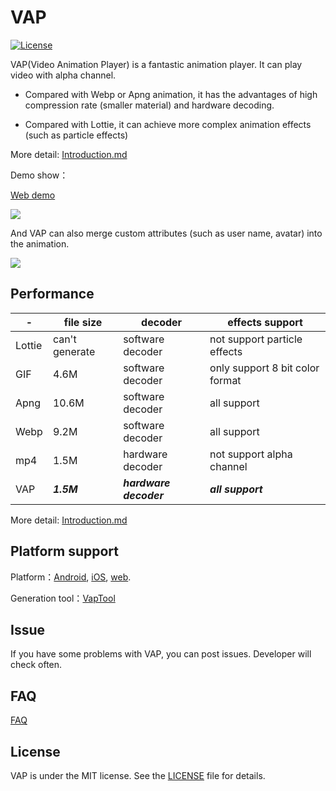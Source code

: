 # VAP


[![License](https://img.shields.io/badge/license-MIT-blue.svg?style=flat)](http://opensource.org/licenses/MIT)

VAP(Video Animation Player) is a fantastic animation player. It can play video with alpha channel.

* Compared with Webp or Apng animation, it has the advantages of high compression rate (smaller material) and hardware decoding.


* Compared with Lottie, it can achieve more complex animation effects (such as particle effects)


More detail: [Introduction.md](./Introduction.md)


Demo show：

[Web demo](https://egame.qq.com/vap)

![](./images/anim1.gif)

And VAP can also merge custom attributes (such as user name, avatar) into the animation.

![](./images/anim2.gif)



## Performance


-|file size|decoder|effects support
---|---|---|---
Lottie|can't generate|software decoder|not support particle effects
GIF|4.6M|software decoder|only support 8 bit color format
Apng|10.6M|software decoder|all support
Webp|9.2M|software decoder|all support
mp4|1.5M|hardware decoder|not support alpha channel
VAP|***1.5M***|***hardware decoder***|***all support***


More detail: [Introduction.md](./Introduction.md)


## Platform support

Platform：[Android](./Android), [iOS](./iOS), [web](./web). 

Generation tool：[VapTool](./tool)



## Issue

If you have some problems with VAP, you can post issues. Developer will check often.

## FAQ

[FAQ](https://github.com/Tencent/vap/wiki/FAQ)

## License

VAP is under the MIT license. See the [LICENSE](./LICENSE.txt) file for details.
